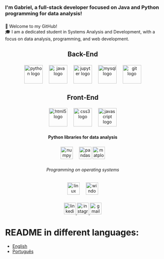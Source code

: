 <h3 align="left">I'm Gabriel, a full-stack developer focused on Java and Python programming for data analysis!</h3>

###

<p align="left">👋 Welcome to my GitHub! <br>🎓 I am a dedicated student in Systems Analysis and Development, with a focus on data analysis, programming, and web development.</p>

###

<h2 align="center">Back-End</h2>

###

<div align="center">
  <img src="https://cdn.jsdelivr.net/gh/devicons/devicon/icons/python/python-original.svg" height="60" alt="python logo"  />
  <img width="12" />
  <img src="https://cdn.jsdelivr.net/gh/devicons/devicon/icons/java/java-original.svg" height="60" alt="java logo"  />
  <img width="12" />
  <img src="https://cdn.jsdelivr.net/gh/devicons/devicon/icons/jupyter/jupyter-original.svg" height="60" alt="jupyter logo"  />
  <img width="12" />
  <img src="https://cdn.jsdelivr.net/gh/devicons/devicon/icons/mysql/mysql-original.svg" height="60" alt="mysql logo"  />
  <img width="12" />
  <img src="https://cdn.jsdelivr.net/gh/devicons/devicon/icons/git/git-original.svg" height="60" alt="git logo"  />
</div>

###

<h2 align="center">Front-End</h2>

###

<div align="center">
  <img src="https://cdn.jsdelivr.net/gh/devicons/devicon/icons/html5/html5-original.svg" height="60" alt="html5 logo"  />
  <img width="12" />
  <img src="https://cdn.jsdelivr.net/gh/devicons/devicon/icons/css3/css3-original.svg" height="60" alt="css3 logo"  />
  <img width="12" />
  <img src="https://cdn.jsdelivr.net/gh/devicons/devicon/icons/javascript/javascript-original.svg" height="60" alt="javascript logo"  />
</div>

###

<h4 align="center">Python libraries for data analysis</h4>

###

<div align="center">
  <img src="https://cdn.jsdelivr.net/gh/devicons/devicon/icons/numpy/numpy-original.svg" height="40" alt="numpy logo"  />
  <img width="12" />
  <img src="https://cdn.jsdelivr.net/gh/devicons/devicon/icons/pandas/pandas-original.svg" height="40" alt="pandas logo"  />
  <img src="https://pydata.org/wp-content/uploads/2016/07/matplotlib-logo-300.png" height="40" alt="matplotlib logo" />
</div>

###

<h6 align="center">Programming on operating systems</h6>

###

<div align="center">
  <img src="https://skillicons.dev/icons?i=linux" height="40" alt="linux logo"  />
  <img width="12" />
  <img src="https://cdn.jsdelivr.net/gh/devicons/devicon/icons/windows8/windows8-original.svg" height="40" alt="windows8 logo"  />
</div>

###

<h3 align="left"></h3>

###

<div align="center">
  <a href="https://www.linkedin.com/in/gabrielribeiro-ti/" target="_blank">
    <img src="https://img.shields.io/static/v1?message=LinkedIn&logo=linkedin&label=&color=0077B5&logoColor=white&labelColor=&style=for-the-badge" height="38" alt="linkedin logo"  />
  </a>
  <a href="https://www.instagram.com/ribeiro__z/" target="_blank">
    <img src="https://img.shields.io/static/v1?message=Instagram&logo=instagram&label=&color=E4405F&logoColor=white&labelColor=&style=for-the-badge" height="38" alt="instagram logo"  />
  </a>
  <a href="gabrielribeiro.contato18@gmail.com" target="_blank">
    <img src="https://img.shields.io/static/v1?message=Gmail&logo=gmail&label=&color=D14836&logoColor=white&labelColor=&style=for-the-badge" height="38" alt="gmail logo"  />
  </a>
</div>

###

# README in different languages: 
- [English](README.md)
- [Português](README.pt.md)
